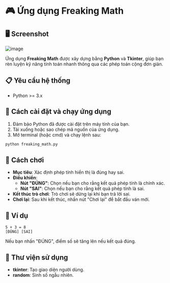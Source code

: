 # 🎮 Ứng dụng Freaking Math

## 🖥️ Screenshot
![image](https://github.com/user-attachments/assets/15f6a15a-f494-4eed-8d7b-c2ecce1486d4)

Ứng dụng **Freaking Math** được xây dựng bằng **Python** và **Tkinter**, giúp bạn rèn luyện kỹ năng tính toán nhanh thông qua các phép toán cộng đơn giản.

## 📋 Yêu cầu hệ thống
- Python >= 3.x

## 🚀 Cách cài đặt và chạy ứng dụng
1. Đảm bảo Python đã được cài đặt trên máy tính của bạn.
2. Tải xuống hoặc sao chép mã nguồn của ứng dụng.
3. Mở terminal (hoặc cmd) và chạy lệnh sau:

```bash
python freaking_math.py
```

## 🎯 Cách chơi
- **Mục tiêu**: Xác định phép tính hiển thị là đúng hay sai.
- **Điều khiển**:
  - **Nút "ĐÚNG"**: Chọn nếu bạn cho rằng kết quả phép tính là chính xác.
  - **Nút "SAI"**: Chọn nếu bạn cho rằng kết quả phép tính là sai.
- **Kết thúc trò chơi**: Trò chơi sẽ dừng lại khi bạn trả lời sai.
- **Chơi lại**: Sau khi kết thúc, nhấn nút "Chơi lại" để bắt đầu ván mới.

## 📌 Ví dụ
```
5 + 3 = 8
[ĐÚNG] [SAI]
```
Nếu bạn nhấn "ĐÚNG", điểm số sẽ tăng lên nếu kết quả đúng.

## 📖 Thư viện sử dụng
- **tkinter**: Tạo giao diện người dùng.
- **random**: Sinh số ngẫu nhiên.

